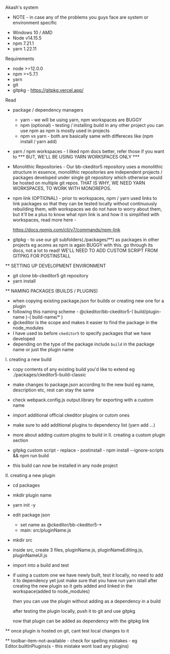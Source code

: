 Akash's system 
  * NOTE - in case any of the problems you guys face are 
    system or environment specific

  - Windows 10 / AMD
  - Node v14.15.5
  - npm 7.21.1
  - yarn 1.22.11


Requirements 
  - node >=12.0.0
  - npm  >=5.7.1
  - yarn
  - git
  - gitpkg - https://gitpkg.vercel.app/ 


Read
  - package / dependency managers
    - yarn - we will be using yarn, npm workspaces are BUGGY 
    - npm (optional) - testing / installing build in any other project you can use npm
      as npm is mostly used in projects
    - npm vs yarn - both are basically same with differeces like (npm install / yarn add)

  - yarn / npm workspaces - I liked npm docs better, refer those if you want to
  *** BUT, WE'LL BE USING YARN WORKSPACES ONLY ***

  - Monolithic Repositories - Our bb-ckeditor5 repository uses a monolithic structure
    in essence, monolithic repositories are independent projects / packages developed 
    under single git repository which otherwise would be hosted on multiple git repos.
    THAT IS WHY, WE NEED YARN WORKSPACES, TO WORK WITH MONOREPOS.

  - npm link (OPTIONAL) - prior to workspaces, npm / yarn used links to link packages
    so that they can be tested locally without continuously rebuilding them, 
    with workspaces we do not have to worry about them, but it'll be a plus to know 
    what npm link is and how it is simplified with workspaces, read more here - 

    https://docs.npmjs.com/cli/v7/commands/npm-link

  - gitpkg - to use our git subfolders(./packages/**) as packages in other projects eg acoms
    as npm is again BUGGY with this. go through its docs, not a lot to read!
    WE'LL NEED TO ADD CUSTOM SCRIPT FROM GITPKG FOR POSTINSTALL



** SETTING UP DEVELOPMENT ENVIRONMENT
  - git clone bb-ckeditor5 git repository
  - yarn install 


** NAMING PACKAGES (BUILDS / PLUGINS)
  - when copying existing package.json for builds or creating new one for a plugin
  - following this naming scheme - @ckeditor/bb-ckeditor5-( build/plugin-name )-( build-name/* )
  - @ckeditor is the scope and makes it easier to find the package in the node_modules
  - I have used `bb` before `ckeditor5` to specify packages that we have developed
  - depending on the type of the package include `build` in the package name or just the plugin name

 
I. creating a new build
  - copy contents of any existing build you'd like to extend eg ./packages/ckeditor5-build-classic
  - make changes to package.json according to the new buid eg name, description etc, rest can stay the same
  - check webpack.config.js output.library for exporting with a custom name

  - import additional official ckeditor plugins or cutom ones
  - make sure to add additional plugins to dependency list (yarn add ...)
  - more about adding custom plugins to build in II. creating a custom plugin section
  
  - gitpkg custom script - replace - postinstall - npm install --ignore-scripts && npm run build

  - this build can now be installed in any node project





II. creating a new plugin
  - cd packages
  - mkdir plugin name
  - yarn init -y
  - edit package json 
    - set name as @ckeditor/bb-ckeditor5-*
    - main: src/pluginName.js

  - mkdir src
  - inside src, create 3 files, pluginName.js, pluginNameEditing.js, pluginNameUI.js

  - import into a build and test

  - if using a custom one we have newly built, test it locally, no need to add it to dependency yet
    just make sure that you have run yarn istall after creating the new plugin so it gets added and linked 
    in the workspace(added to node_modules)

    then you can use the plugin without adding as a dependency in a build

    after testing the plugin locally, push it to git and use gitpkg

    now that plugin can be added as dependency with the gitpkg link



  ** once plugin is hosted on git, cant test local changes to it

  ** toolbar-item-not-available 
    - check for spelling mistakes - eg Editor.builtInPlugins(s - this mistake wont load any plugins)

